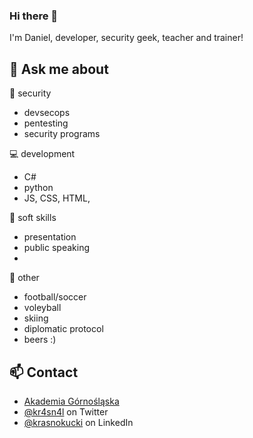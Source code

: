### Hi there 👋

I'm Daniel, developer, security geek, teacher and trainer! 

## 💬 Ask me about

🔐 security
- devsecops
- pentesting
- security programs

💻 development
- C#
- python
- JS, CSS, HTML,

💁 soft skills
- presentation
- public speaking
-

🍻 other
- football/soccer
- voleyball
- skiing
- diplomatic protocol
- beers :) 

## 📫 Contact
- [Akademia Górnośląska](daniel.krasnokucki@ag.pl)
- [@kr4sn4l](https://twitter.com/kr4sn4l) on Twitter
- [@krasnokucki](https://linkedin.com/krasnokucki) on LinkedIn

<!--
**dkrasnokucki/dkrasnokucki** is a ✨ _special_ ✨ repository because its `README.md` (this file) appears on your GitHub profile.

Here are some ideas to get you started:

- 🔭 I’m currently working on ...
- 🌱 I’m currently learning ...
- 👯 I’m looking to collaborate on ...
- 🤔 I’m looking for help with ...
- 💬 Ask me about ...
- 📫 How to reach me: ...
- 😄 Pronouns: ...
- ⚡ Fun fact: ...
-->
